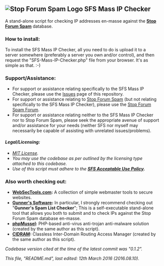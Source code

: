 ## ![Stop Forum Spam Logo](https://raw.githubusercontent.com/Maikuolan/SFS-Mass-IP-Checker/master/public/sfs.gif) __SFS Mass IP Checker__

A stand-alone script for checking IP addresses en-masse against the __[Stop Forum Spam](http://www.stopforumspam.com/)__ database.

### How to install:
To install the SFS Mass IP Checker, all you need to do is upload it to a server somewhere (preferably a server you own and/or control), and then request the "SFS-Mass-IP-Checker.php" file from your browser. It's as simple as that. :-)

### Support/Assistance:
- For support or assistance relating specifically to the SFS Mass IP Checker, please use the [Issues](https://github.com/Maikuolan/SFS-Mass-IP-Checker/issues) page of this repository.
- For support or assistance relating to [Stop Forum Spam](http://www.stopforumspam.com/) (but not relating specifically to the SFS Mass IP Checker), please use the [Stop Forum Spam Forum](http://www.stopforumspam.com/forum/).
- For support or assistance relating neither to the SFS Mass IP Checker nor to Stop Forum Spam, please seek the appropriate avenue of support and/or assistance for your needs (neither SFS nor myself may necessarily be capable of assisting with unrelated issues/problems).

#### *Legal/Licensing:*
- *[MIT License](https://opensource.org/licenses/MIT).*
- *You may use the codebase as per outlined by the licensing type attached to this codebase.*
- *Use of this script must adhere to the __[SFS Acceptable Use Policy](http://www.stopforumspam.com/legal).__*

### Also worth checking out:
- __[WebSecTools.com](https://websectools.com/):__ A collection of simple webmaster tools to secure websites.
- __[Gunner's Software](http://www.gunnerinc.com/):__ In particular, I strongly recommend checking out "__Gunner's Spam List Checker__"; This is a self-executable stand-alone tool that allows you both to submit and to check IPs against the Stop Forum Spam database en-masse.
- __[phpMussel](http://maikuolan.github.io/phpMussel/):__ PHP-based anti-virus anti-trojan anti-malware solution (created by the same author as this script).
- __[CIDRAM](http://maikuolan.github.io/CIDRAM/):__ Classless Inter-Domain Routing Access Manager (created by the same author as this script).

*Codebase version cited at the time of the latest commit was "0.1.2".*

*This file, "README.md", last edited: 12th March 2016 (2016.08.10).*
